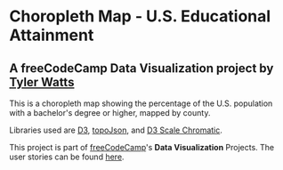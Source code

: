 Choropleth Map - U.S. Educational Attainment
============================================

## A freeCodeCamp Data Visualization project by [Tyler Watts](https://www.github.com/warpfox)

This is a choropleth map showing the percentage of the U.S. population with a bachelor's degree or higher, mapped by county.

Libraries used are [D3](https://d3js.org), [topoJson](https://github.com/topojson/topojson), and [D3 Scale Chromatic](https://github.com/d3/d3-scale-chromatic).

This project is part of [freeCodeCamp](https://www.freecodecamp.org)'s **Data Visualization** Projects. The user stories can be found [here](https://learn.freecodecamp.org/data-visualization/data-visualization-projects/visualize-data-with-a-choropleth-map).